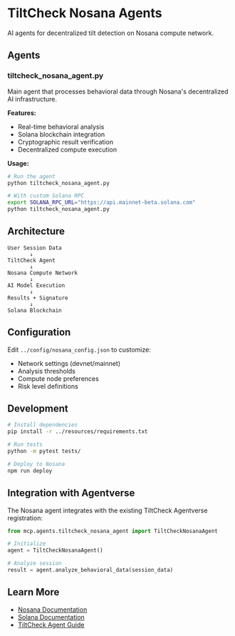 # TiltCheck Nosana Agents

AI agents for decentralized tilt detection on Nosana compute network.

## Agents

### tiltcheck_nosana_agent.py

Main agent that processes behavioral data through Nosana's decentralized AI infrastructure.

**Features:**
- Real-time behavioral analysis
- Solana blockchain integration
- Cryptographic result verification
- Decentralized compute execution

**Usage:**

```bash
# Run the agent
python tiltcheck_nosana_agent.py

# With custom Solana RPC
export SOLANA_RPC_URL="https://api.mainnet-beta.solana.com"
python tiltcheck_nosana_agent.py
```

## Architecture

```
User Session Data
       ↓
TiltCheck Agent
       ↓
Nosana Compute Network
       ↓
AI Model Execution
       ↓
Results + Signature
       ↓
Solana Blockchain
```

## Configuration

Edit `../config/nosana_config.json` to customize:
- Network settings (devnet/mainnet)
- Analysis thresholds
- Compute node preferences
- Risk level definitions

## Development

```bash
# Install dependencies
pip install -r ../resources/requirements.txt

# Run tests
python -m pytest tests/

# Deploy to Nosana
npm run deploy
```

## Integration with Agentverse

The Nosana agent integrates with the existing TiltCheck Agentverse registration:

```python
from mcp.agents.tiltcheck_nosana_agent import TiltCheckNosanaAgent

# Initialize
agent = TiltCheckNosanaAgent()

# Analyze session
result = agent.analyze_behavioral_data(session_data)
```

## Learn More

- [Nosana Documentation](https://docs.nosana.io/)
- [Solana Documentation](https://docs.solana.com/)
- [TiltCheck Agent Guide](../../AGENT_REGISTRATION_GUIDE.md)
